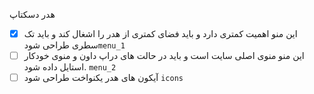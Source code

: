  هدر دسکتاپ 
- [x]  این منو اهمیت کمتری دارد و باید فضای کمتری از هدر را اشغال کند  و باید تک سطری طراحی شود`menu_1` 
- [ ] این منو  منوی اصلی سایت است  و باید در حالت های دراپ داون و منوی خودکار استایل داده شود.  ``menu_2``
- [ ]  آیکون های هدر  یکنواخت طراحی شود `icons`
```
